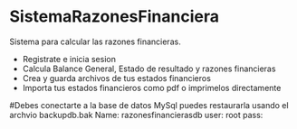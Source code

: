 # SistemaRazonesFinanciera
Sistema para calcular las razones financieras.
- Registrate e inicia sesion
- Calcula Balance General, Estado de resultado y razones financieras
- Crea y guarda archivos de tus estados financieros
- Importa tus estados financieros como pdf o imprimelos directamente

#Debes conectarte a la base de datos MySql puedes restaurarla usando el archvio backupdb.bak
Name: razonesfinancierasdb
user: root
pass: 


